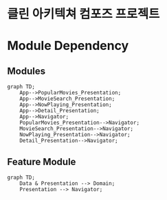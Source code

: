 # 클린 아키텍쳐 컴포즈 프로젝트

# Module Dependency

## Modules
```mermaid
graph TD;
    App-->PopularMovies_Presentation;
    App-->MovieSearch_Presentation;
    App-->NowPlaying_Presentation;
    App-->Detail_Presentation;
    App-->Navigator;
    PopularMovies_Presentation-->Navigator;
    MovieSearch_Presentation-->Navigator;
    NowPlaying_Presentation-->Navigator;
    Detail_Presentation-->Navigator;
```

## Feature Module
```mermaid
graph TD;
    Data & Presentation --> Domain;
    Presentation --> Navigator;
```